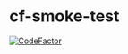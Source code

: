 # cf-smoke-test

[![CodeFactor](https://staging.codefactor.io/repository/github/cordis-dev/cf-smoke-test/badge)](https://staging.codefactor.io/repository/github/cordis-dev/cf-smoke-test)
